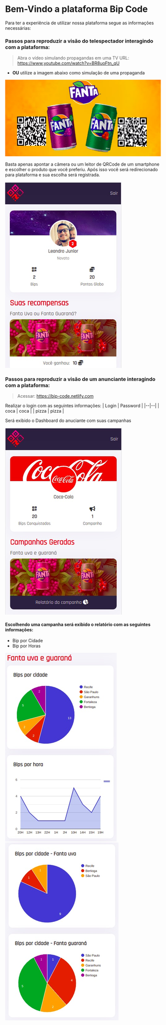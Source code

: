 # Bem-Vindo a plataforma Bip Code

Para ter a experiência de utilizar nossa plataforma segue as informações necessárias:

### Passos para reproduzir a visão do telespectador interagindo com a plataforma:

>Abra o vídeo simulando propagandas em uma TV 
>URL: https://www.youtube.com/watch?v=BR8uoFtn_qU
- **OU** utilize a imagem abaixo como simulação de uma propaganda

![DASHBOARD](img/coca.jpeg)

Basta apenas apontar a câmera ou um leitor de QRCode de um smartphone e escolher o produto que você preferiu. Após isso você será redirecionado para plataforma e sua escolha será registrada.

![DASHBOARD](img/dashboard-user.jpeg)

### Passos para reproduzir a visão de um anunciante interagindo com a plataforma:

>Acessar: https://bip-code.netlify.com

Realizar o login com as seguintes informações:
| Login	| Password |
|--|--|
| coca | coca |
| pizza | pizza |

Será exibido o Dashboard do anuciante com suas campanhas

![DASHBOARD](img/dashboard-admin.jpeg)

#### Escolhendo uma campanha será exibido o relatório com as seguintes informações:

- Bip por Cidade
- Bip por Horas

![DASHBOARD](img/graphics-01.jpeg)
![DASHBOARD](img/graphics-02.jpeg)
